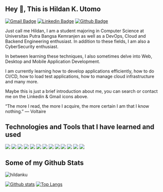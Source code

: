## Hey 👋, This is Hildan K. Utomo
[![Gmail Badge](https://img.shields.io/badge/-hildankutomo@gmail.com-c14438?style=flat&logo=Gmail&logoColor=white&link=mailto:hildankutomo@gmail.com)](mailto:hildankutomo@gmail.com) 
[![Linkedin Badge](https://img.shields.io/badge/-hildankustoutomo-0072b1?style=flat&logo=Linkedin&logoColor=white&link=https://www.linkedin.com/in/hildankustoutomo/)](https://www.linkedin.com/in/hildankustoutomo/) [![Github Badge](https://img.shields.io/badge/-hildanku-grey?style=flat&logo=github&logoColor=white&link=https://github.com/hildanku/)](https://www.github.com/hildanku/) <p align='left'>Just call me Hildan, I am a student majoring in Computer Science at Universitas Putra Bangsa Kemranjen as well as a DevOps, Cloud and Backend Engineering enthusiast. In addition to these fields, I am also a CyberSecurity enthusiast.

In between learning these techniques, I also sometimes delve into Web, Desktop and Mobile Application Development.

I am currently learning how to develop applications efficiently, how to do CI/CD, how to load test applications, how to manage cloud infrastructure and many more.

Maybe this is just a brief introduction about me, you can search or contact me on the Linkedin & Gmail icons above.

“The more I read, the more I acquire, the more certain I am that I know nothing.”
― Voltaire</p>

## Technologies and Tools that I have learned and used
[![](https://img.shields.io/badge/OS-Linux-informational?style=flat&logo=linux&logoColor=white&color=2bbc8a)](https://www.linux.org/)
[![](https://img.shields.io/badge/Tools-Git-informational?style=flat&logo=git&logoColor=white&color=2bbc8a)](https://git-scm.com/)
[![](https://img.shields.io/badge/Tools-Visual%20Studio%20Code-informational?style=flat&logo=visual-studio-code&logoColor=white&color=2bbc8a)](https://code.visualstudio.com/)
[![](https://img.shields.io/badge/Tools-Postman-informational?style=flat&logo=postman&logoColor=white&color=2bbc8a)](https://www.postman.com/)
[![](https://img.shields.io/badge/Tools-Docker-informational?style=flat&logo=docker&logoColor=white&color=2bbc8a)](https://www.docker.com/)
[![](https://img.shields.io/badge/Language-PHP-informational?style=flat&logo=php&logoColor=white&color=2bbc8a)](https://www.php.net/)
[![](https://img.shields.io/badge/Framework-CodeIgniter-informational?style=flat&logo=codeigniter&logoColor=white&color=2bbc8a)](https://codeigniter.com/)
[![](https://img.shields.io/badge/Framework-Laravel-informational?style=flat&logo=laravel&logoColor=white&color=2bbc8a)](https://laravel.com/)
[![](https://img.shields.io/badge/Language-Bash-informational?style=flat&logo=gnu-bash&logoColor=white&color=2bbc8a)](https://www.gnu.org/software/bash/)
[![](https://img.shields.io/badge/Database-MySQL-informational?style=flat&logo=mysql&logoColor=white&color=2bbc8a)](https://www.mysql.com/)
[![](https://img.shields.io/badge/Database-MariaDB-informational?style=flat&logo=mariadb&logoColor=white&color=2bbc8a)](https://mariadb.org/)
[![](https://img.shields.io/badge/Cloud-Google%20Cloud%20Platform-informational?style=flat&logo=google-cloud&logoColor=white&color=2bbc8a)](https://cloud.google.com/)
[![](https://img.shields.io/badge/Ecosystem-.NET-informational?style=flat&logo=.net&logoColor=white&color=2bbc8a)](https://dotnet.microsoft.com/)


## Some of my Github Stats
<p align=left> <img src=https://komarev.com/ghpvc/?username=hildanku alt=hildanku /> </p>

[![Github stats](https://github-readme-stats.vercel.app/api?username=hildanku&show_icons=true&include_all_commits=true)](https://github.com/hildanku/github-readme-stats)
[![Top Langs](https://github-readme-stats.vercel.app/api/top-langs/?username=hildanku&layout=compact)](https://github.com/hildanku/github-readme-stats)
